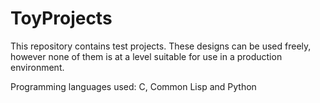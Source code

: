 # ToyProjects
This repository contains test projects. These designs can be used freely, however none of them is at a level suitable for use in a production environment.

Programming languages ​​used: C, Common Lisp and Python
